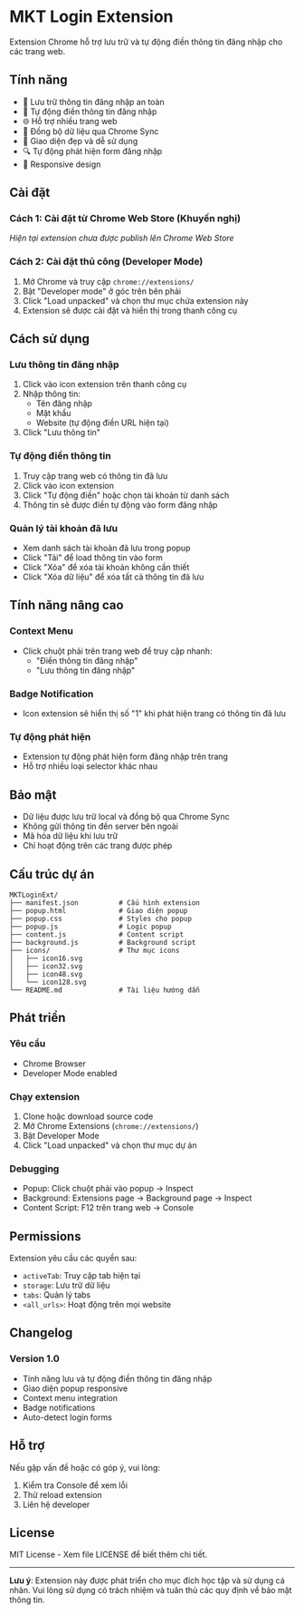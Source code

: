 # MKT Login Extension

Extension Chrome hỗ trợ lưu trữ và tự động điền thông tin đăng nhập cho các trang web.

## Tính năng

- 🔐 Lưu trữ thông tin đăng nhập an toàn
- 🚀 Tự động điền thông tin đăng nhập
- 🌐 Hỗ trợ nhiều trang web
- 💾 Đồng bộ dữ liệu qua Chrome Sync
- 🎨 Giao diện đẹp và dễ sử dụng
- 🔍 Tự động phát hiện form đăng nhập
- 📱 Responsive design

## Cài đặt

### Cách 1: Cài đặt từ Chrome Web Store (Khuyến nghị)
*Hiện tại extension chưa được publish lên Chrome Web Store*

### Cách 2: Cài đặt thủ công (Developer Mode)

1. Mở Chrome và truy cập `chrome://extensions/`
2. Bật "Developer mode" ở góc trên bên phải
3. Click "Load unpacked" và chọn thư mục chứa extension này
4. Extension sẽ được cài đặt và hiển thị trong thanh công cụ

## Cách sử dụng

### Lưu thông tin đăng nhập

1. Click vào icon extension trên thanh công cụ
2. Nhập thông tin:
   - Tên đăng nhập
   - Mật khẩu
   - Website (tự động điền URL hiện tại)
3. Click "Lưu thông tin"

### Tự động điền thông tin

1. Truy cập trang web có thông tin đã lưu
2. Click vào icon extension
3. Click "Tự động điền" hoặc chọn tài khoản từ danh sách
4. Thông tin sẽ được điền tự động vào form đăng nhập

### Quản lý tài khoản đã lưu

- Xem danh sách tài khoản đã lưu trong popup
- Click "Tải" để load thông tin vào form
- Click "Xóa" để xóa tài khoản không cần thiết
- Click "Xóa dữ liệu" để xóa tất cả thông tin đã lưu

## Tính năng nâng cao

### Context Menu
- Click chuột phải trên trang web để truy cập nhanh:
  - "Điền thông tin đăng nhập"
  - "Lưu thông tin đăng nhập"

### Badge Notification
- Icon extension sẽ hiển thị số "1" khi phát hiện trang có thông tin đã lưu

### Tự động phát hiện
- Extension tự động phát hiện form đăng nhập trên trang
- Hỗ trợ nhiều loại selector khác nhau

## Bảo mật

- Dữ liệu được lưu trữ local và đồng bộ qua Chrome Sync
- Không gửi thông tin đến server bên ngoài
- Mã hóa dữ liệu khi lưu trữ
- Chỉ hoạt động trên các trang được phép

## Cấu trúc dự án

```
MKTLoginExt/
├── manifest.json          # Cấu hình extension
├── popup.html             # Giao diện popup
├── popup.css              # Styles cho popup
├── popup.js               # Logic popup
├── content.js             # Content script
├── background.js          # Background script
├── icons/                 # Thư mục icons
│   ├── icon16.svg
│   ├── icon32.svg
│   ├── icon48.svg
│   └── icon128.svg
└── README.md              # Tài liệu hướng dẫn
```

## Phát triển

### Yêu cầu
- Chrome Browser
- Developer Mode enabled

### Chạy extension
1. Clone hoặc download source code
2. Mở Chrome Extensions (`chrome://extensions/`)
3. Bật Developer Mode
4. Click "Load unpacked" và chọn thư mục dự án

### Debugging
- Popup: Click chuột phải vào popup → Inspect
- Background: Extensions page → Background page → Inspect
- Content Script: F12 trên trang web → Console

## Permissions

Extension yêu cầu các quyền sau:
- `activeTab`: Truy cập tab hiện tại
- `storage`: Lưu trữ dữ liệu
- `tabs`: Quản lý tabs
- `<all_urls>`: Hoạt động trên mọi website

## Changelog

### Version 1.0
- Tính năng lưu và tự động điền thông tin đăng nhập
- Giao diện popup responsive
- Context menu integration
- Badge notifications
- Auto-detect login forms

## Hỗ trợ

Nếu gặp vấn đề hoặc có góp ý, vui lòng:
1. Kiểm tra Console để xem lỗi
2. Thử reload extension
3. Liên hệ developer

## License

MIT License - Xem file LICENSE để biết thêm chi tiết.

---

**Lưu ý**: Extension này được phát triển cho mục đích học tập và sử dụng cá nhân. Vui lòng sử dụng có trách nhiệm và tuân thủ các quy định về bảo mật thông tin.